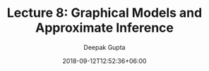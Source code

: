 ---
title: "Lecture 8: Graphical Models and Approximate Inference"
date: 2018-09-12T12:52:36+06:00
image_webp: images/blog/comingsoon.webp
image: images/blog/comingsoon.jpg
video: ""
slide1: ""
slide2: ""
author: Deepak Gupta
description : "This is meta description"
---